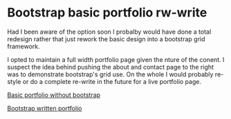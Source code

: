 # Bootstrap basic portfolio rw-write
Had I been aware of the option soon I probalby would have done a total redesign rather that just rework the basic design into a bootstrap grid framework.

I opted to maintain a full width portfolio page given the nture of the conent. I suspect the idea behind pushing the about and contact page to the right was to demonstrate bootstrap's grid use. On the whole I would probably re-style or do a complete re-write in the future for a live portfolio page.

[Basic portfolio without bootstrap](https://echo-dave.github.io/Basic-Portfolio/index.html)

[Bootstrap written portfolio](https://github.com/echo-dave/Bootstrap-Portfolio)